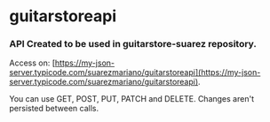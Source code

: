 # guitarstoreapi

### API Created to be used in guitarstore-suarez repository.

Access on: [https://my-json-server.typicode.com/suarezmariano/guitarstoreapi](https://my-json-server.typicode.com/suarezmariano/guitarstoreapi).

You can use GET, POST, PUT, PATCH and DELETE. Changes aren't persisted between calls.

